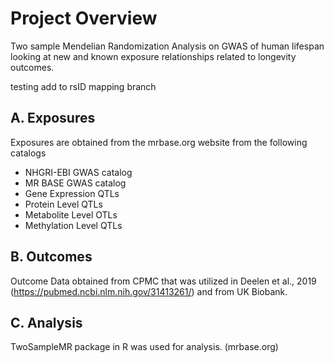 # Project Overview
Two sample Mendelian Randomization Analysis on GWAS of human lifespan looking at new and known exposure relationships related to longevity outcomes.

testing add to rsID mapping branch

## A. Exposures

Exposures are obtained from the mrbase.org website from the following catalogs
  - NHGRI-EBI GWAS catalog
  - MR BASE GWAS catalog
  - Gene Expression QTLs
  - Protein Level QTLs
  - Metabolite Level OTLs
  - Methylation Level QTLs

## B. Outcomes

Outcome Data obtained from CPMC that was utilized in Deelen et al., 2019 (https://pubmed.ncbi.nlm.nih.gov/31413261/)
and from UK Biobank.

## C. Analysis
TwoSampleMR package in R was used for analysis.
(mrbase.org)

